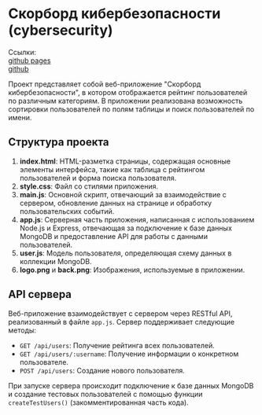 # Скорборд кибербезопасности (cybersecurity)
Ссылки:  
[github pages](https://dimkassin.github.io/cybersecurity)  
[github](https://github.com/dimkassin/cybersecurity)  

Проект представляет собой веб-приложение "Скорборд кибербезопасности", в котором отображается рейтинг пользователей по различным категориям. В приложении реализована возможность сортировки пользователей по полям таблицы и поиск пользователей по имени.

## Структура проекта

1. **index.html**: HTML-разметка страницы, содержащая основные элементы интерфейса, такие как таблица с рейтингом пользователей и форма поиска пользователя.
2. **style.css**: Файл со стилями приложения.
3. **main.js**: Основной скрипт, отвечающий за взаимодействие с сервером, обновление данных на странице и обработку пользовательских событий.
4. **app.js**: Серверная часть приложения, написанная с использованием Node.js и Express, отвечающая за подключение к базе данных MongoDB и предоставление API для работы с данными пользователей.
5. **user.js**: Модель пользователя, определяющая схему данных в коллекции MongoDB.
6. **logo.png** и **back.png**: Изображения, используемые в приложении.

## API сервера

Веб-приложение взаимодействует с сервером через RESTful API, реализованный в файле `app.js`. Сервер поддерживает следующие методы:

- `GET /api/users`: Получение рейтинга всех пользователей.
- `GET /api/users/:username`: Получение информации о конкретном пользователе.
- `POST /api/users`: Создание нового пользователя.

При запуске сервера происходит подключение к базе данных MongoDB и создание тестовых пользователей с помощью функции `createTestUsers()` (закомментированная часть кода).
